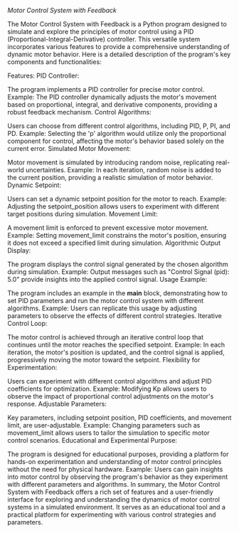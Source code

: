 *Motor Control System with Feedback*


The Motor Control System with Feedback is a Python program designed to simulate and explore the principles of motor control using a PID (Proportional-Integral-Derivative) controller. This versatile system incorporates various features to provide a comprehensive understanding of dynamic motor behavior. Here is a detailed description of the program's key components and functionalities:

Features:
PID Controller:

The program implements a PID controller for precise motor control.
Example: The PID controller dynamically adjusts the motor's movement based on proportional, integral, and derivative components, providing a robust feedback mechanism.
Control Algorithms:

Users can choose from different control algorithms, including PID, P, PI, and PD.
Example: Selecting the 'p' algorithm would utilize only the proportional component for control, affecting the motor's behavior based solely on the current error.
Simulated Motor Movement:

Motor movement is simulated by introducing random noise, replicating real-world uncertainties.
Example: In each iteration, random noise is added to the current position, providing a realistic simulation of motor behavior.
Dynamic Setpoint:

Users can set a dynamic setpoint position for the motor to reach.
Example: Adjusting the setpoint_position allows users to experiment with different target positions during simulation.
Movement Limit:

A movement limit is enforced to prevent excessive motor movement.
Example: Setting movement_limit constrains the motor's position, ensuring it does not exceed a specified limit during simulation.
Algorithmic Output Display:

The program displays the control signal generated by the chosen algorithm during simulation.
Example: Output messages such as "Control Signal (pid): 5.0" provide insights into the applied control signal.
Usage Example:

The program includes an example in the __main__ block, demonstrating how to set PID parameters and run the motor control system with different algorithms.
Example: Users can replicate this usage by adjusting parameters to observe the effects of different control strategies.
Iterative Control Loop:

The motor control is achieved through an iterative control loop that continues until the motor reaches the specified setpoint.
Example: In each iteration, the motor's position is updated, and the control signal is applied, progressively moving the motor toward the setpoint.
Flexibility for Experimentation:

Users can experiment with different control algorithms and adjust PID coefficients for optimization.
Example: Modifying Kp allows users to observe the impact of proportional control adjustments on the motor's response.
Adjustable Parameters:

Key parameters, including setpoint position, PID coefficients, and movement limit, are user-adjustable.
Example: Changing parameters such as movement_limit allows users to tailor the simulation to specific motor control scenarios.
Educational and Experimental Purpose:

The program is designed for educational purposes, providing a platform for hands-on experimentation and understanding of motor control principles without the need for physical hardware.
Example: Users can gain insights into motor control by observing the program's behavior as they experiment with different parameters and algorithms.
In summary, the Motor Control System with Feedback offers a rich set of features and a user-friendly interface for exploring and understanding the dynamics of motor control systems in a simulated environment. It serves as an educational tool and a practical platform for experimenting with various control strategies and parameters.
